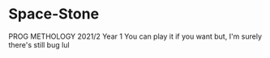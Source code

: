 # Space-Stone
PROG METHOLOGY 2021/2 Year 1
You can play it if you want but, I'm surely there's still bug lul

